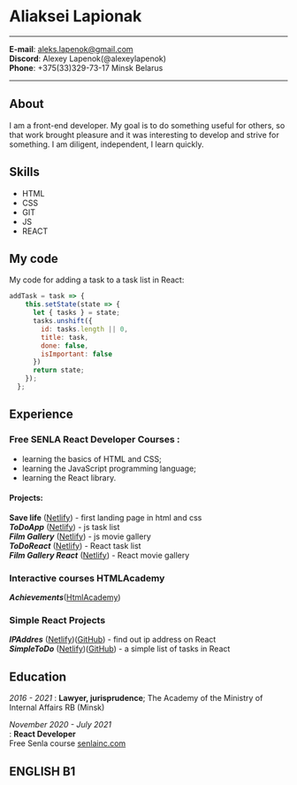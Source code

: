 Aliaksei Lapionak
============

------------------- --------------------------
**E-mail**: [aleks.lapenok@gmail.com](aleks.lapenok@gmail.com)<br>
**Discord**: Alexey Lapenok(@alexeylapenok)<br>
**Phone**: +375(33)329-73-17 Minsk Belarus                          
------------------- --------------------------

About 
----------
I am a front-end developer. My goal is to do something useful for others, 
so that work brought pleasure and it was interesting to develop and strive for something. 
I am diligent, independent, I learn quickly.

Skills
--------------------
- HTML
- CSS
- GIT
- JS
- REACT

My code
---------
My code for adding a task to a task list in React:
```javascript (React)
addTask = task => {
    this.setState(state => {
      let { tasks } = state;
      tasks.unshift({
        id: tasks.length || 0,
        title: task,
        done: false,
        isImportant: false
      })
      return state;
    });
  };
```

Experience
----------

### Free SENLA React Developer Courses :
- learning the basics of HTML and CSS;
- learning the JavaScript programming language;
- learning the React library.

#### Projects:
**Save life** ([Netlify](https://save-life-by-lapenok.netlify.app)) - first landing page in html and css<br>
_**ToDoApp**_ ([Netlify](https://todoapplap.netlify.app)) - js task list<br>
_**Film Gallery**_ ([Netlify](https://lapfilmgallery.netlify.app)) - js movie gallery<br>
_**ToDoReact**_ ([Netlify](https://todoreactlapp.netlify.app)) - React task list<br>
_**Film Gallery React**_ ([Netlify](https://lapfilmgalleryreact.netlify.app)) - React movie gallery

### Interactive courses HTMLAcademy
_**Аchievements**_([HtmlAcademy](https://htmlacademy.ru/profile/id1693469/))

### Simple React Projects
_**IPAddres**_ ([Netlify](https://ipaddress-react.netlify.app))([GitHub](https://github.com/AlexeyLapenok/ipaddress)) - find out ip address on React<br>
_**SimpleToDo**_ ([Netlify](https://todosimple-react.netlify.app))([GitHub](https://github.com/AlexeyLapenok/todolist)) - a simple list of tasks in React

Education
---------

_2016 - 2021_ 
: **Lawyer, jurisprudence**; The Academy of the Ministry of Internal Affairs
RB (Minsk)

_November 2020 - July 2021_  
: **React Developer**  
Free Senla course [senlainc.com](https://senlainc.com/senla-courses-2020/)

ENGLISH B1
-----------